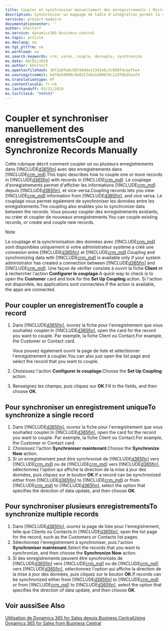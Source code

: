 ```yaml
---
title: Coupler et synchroniser manuellement des enregistrements | Microsoft Docs
description: Synchroniser un mappage de table d'intégration permet la synchronisation des données dans tous les enregistrements dans une table de Business Central ainsi que de l'entité Dynamics 365 for Sales qui sont couplés.
services: project-madeira
documentationcenter: ''
author: bholtorf
ms.service: dynamics365-business-central
ms.topic: article
ms.devlang: na
ms.tgt_pltfrm: na
ms.workload: na
ms.search.keywords: crm, sales, couple, decouple, synchronize
ms.date: 04/01/2019
ms.author: bholtorf
ms.openlocfilehash: 36f1a0fe8c50744d9ce13d1e6c3c899f4ceaf5e4
ms.sourcegitcommit: bd78a5d990c9e83174da1409076c22df8b35eafd
ms.translationtype: HT
ms.contentlocale: fr-CA
ms.lasthandoff: 03/31/2019
ms.locfileid: "940505"
---
```

# <a name="couple-and-synchronize-records-manually"></a><span data-ttu-id="e000f-103">Coupler et synchroniser manuellement des enregistrements</span><span class="sxs-lookup"><span data-stu-id="e000f-103">Couple and Synchronize Records Manually</span></span>
<span data-ttu-id="e000f-104">Cette rubrique décrit comment coupler un ou plusieurs enregistrements dans [!INCLUDE[d365fin](includes/d365fin_md.md)] avec des enregistrements dans [!INCLUDE[crm_md](includes/crm_md.md)].</span><span class="sxs-lookup"><span data-stu-id="e000f-104">This topic describes how to couple one or more records in [!INCLUDE[d365fin](includes/d365fin_md.md)] with records in [!INCLUDE[crm_md](includes/crm_md.md)].</span></span> <span data-ttu-id="e000f-105">Le couplage d'enregistrements permet d'afficher les informations [!INCLUDE[crm_md](includes/crm_md.md)] depuis [!INCLUDE[d365fin](includes/d365fin_md.md)], et vice-versa.</span><span class="sxs-lookup"><span data-stu-id="e000f-105">Coupling records lets you view [!INCLUDE[crm_md](includes/crm_md.md)] information from [!INCLUDE[d365fin](includes/d365fin_md.md)], and vice versa.</span></span> <span data-ttu-id="e000f-106">Le couplage vous permet également de synchroniser les données entre les enregistrements.</span><span class="sxs-lookup"><span data-stu-id="e000f-106">The coupling also enables you to synchronize data between the records.</span></span> <span data-ttu-id="e000f-107">Vous pouvez coupler des enregistrements existants, ou créer et coupler de nouveaux enregistrements.</span><span class="sxs-lookup"><span data-stu-id="e000f-107">You can couple existing records, or create and couple new records.</span></span>

> [!Note]
> <span data-ttu-id="e000f-108">Le couplage et la synchronisation des données avec [!INCLUDE[crm_md](includes/crm_md.md)] sont disponibles uniquement si votre administrateur système a créé une connexion entre [!INCLUDE[d365fin](includes/d365fin_md.md)] et [!INCLUDE[crm_md](includes/crm_md.md)].</span><span class="sxs-lookup"><span data-stu-id="e000f-108">Coupling and synchronizing data with [!INCLUDE[crm_md](includes/crm_md.md)] is available only if your system administrator has created a connection between [!INCLUDE[d365fin](includes/d365fin_md.md)] and [!INCLUDE[crm_md](includes/crm_md.md)].</span></span> <span data-ttu-id="e000f-109">Une façon de vérifier consiste à ouvrir la fiche **Client** et à rechercher l'action **Configurer le couplage**.</span><span class="sxs-lookup"><span data-stu-id="e000f-109">A quick way to check is to open the **Customer** card and look for the **Set Up Coupling** action.</span></span> <span data-ttu-id="e000f-110">Si l'action est disponible, les applications sont connectées.</span><span class="sxs-lookup"><span data-stu-id="e000f-110">If the action is available, the apps are connected.</span></span>   

## <a name="to-couple-a-record"></a><span data-ttu-id="e000f-111">Pour coupler un enregistrement</span><span class="sxs-lookup"><span data-stu-id="e000f-111">To couple a record</span></span>  
1.  <span data-ttu-id="e000f-112">Dans [!INCLUDE[d365fin](includes/d365fin_md.md)], ouvrez la fiche pour l'enregistrement que vous souhaitez coupler.</span><span class="sxs-lookup"><span data-stu-id="e000f-112">In [!INCLUDE[d365fin](includes/d365fin_md.md)], open the card for the record you want to couple.</span></span> <span data-ttu-id="e000f-113">Par exemple, la fiche Client ou Contact.</span><span class="sxs-lookup"><span data-stu-id="e000f-113">For example, the Customer or Contact card.</span></span>  

    <span data-ttu-id="e000f-114">Vous pouvez également ouvrir la page de liste et sélectionner l'enregistrement à coupler.</span><span class="sxs-lookup"><span data-stu-id="e000f-114">You can also just open the list page and select the record that you want to couple.</span></span>  

2.  <span data-ttu-id="e000f-115">Choisissez l'action **Configurer le couplage**.</span><span class="sxs-lookup"><span data-stu-id="e000f-115">Choose the **Set Up Coupling** action.</span></span>  
3.  <span data-ttu-id="e000f-116">Renseignez les champs, puis cliquez sur **OK**.</span><span class="sxs-lookup"><span data-stu-id="e000f-116">Fill in the fields, and then choose **OK**.</span></span>  

## <a name="to-synchronize-a-single-record"></a><span data-ttu-id="e000f-117">Pour synchroniser un enregistrement unique</span><span class="sxs-lookup"><span data-stu-id="e000f-117">To synchronize a single record</span></span>  
1.  <span data-ttu-id="e000f-118">Dans [!INCLUDE[d365fin](includes/d365fin_md.md)], ouvrez la fiche pour l'enregistrement que vous souhaitez coupler.</span><span class="sxs-lookup"><span data-stu-id="e000f-118">In [!INCLUDE[d365fin](includes/d365fin_md.md)], open the card for the record you want to couple.</span></span> <span data-ttu-id="e000f-119">Par exemple, la fiche Client ou Contact.</span><span class="sxs-lookup"><span data-stu-id="e000f-119">For example, the Customer or Contact card.</span></span>  
2.  <span data-ttu-id="e000f-120">Choisissez l'action **Synchroniser maintenant**.</span><span class="sxs-lookup"><span data-stu-id="e000f-120">Choose the **Synchronize Now** action.</span></span>  
3.  <span data-ttu-id="e000f-121">Si un enregistrement peut être synchronisé de [!INCLUDE[d365fin](includes/d365fin_md.md)] vers [!INCLUDE[crm_md](includes/crm_md.md)] ou de [!INCLUDE[crm_md](includes/crm_md.md)] vers [!INCLUDE[d365fin](includes/d365fin_md.md)], sélectionnez l'option qui affiche la direction de la mise à jour des données, puis cliquez sur le bouton **OK**.</span><span class="sxs-lookup"><span data-stu-id="e000f-121">If a record can be synchronized either from [!INCLUDE[d365fin](includes/d365fin_md.md)] to [!INCLUDE[crm_md](includes/crm_md.md)] or from [!INCLUDE[crm_md](includes/crm_md.md)] to [!INCLUDE[d365fin](includes/d365fin_md.md)], select the option that specifies the direction of data update, and then choose **OK**.</span></span>  

## <a name="to-synchronize-multiple-records"></a><span data-ttu-id="e000f-122">Pour synchroniser plusieurs enregistrements</span><span class="sxs-lookup"><span data-stu-id="e000f-122">To synchronize multiple records</span></span>  
1.  <span data-ttu-id="e000f-123">Dans [!INCLUDE[d365fin](includes/d365fin_md.md)], ouvrez la page de liste pour l'enregistrement, telle que Clients ou Contacts.</span><span class="sxs-lookup"><span data-stu-id="e000f-123">In [!INCLUDE[d365fin](includes/d365fin_md.md)], open the list page for the record, such as the Customers or Contacts list pages.</span></span>  
2.  <span data-ttu-id="e000f-124">Sélectionnez l'enregistrement à synchroniser, puis l'action **Synchroniser maintenant**.</span><span class="sxs-lookup"><span data-stu-id="e000f-124">Select the records that you want to synchronize, and then choose the **Synchronize Now** action.</span></span>  
3.  <span data-ttu-id="e000f-125">Si des enregistrements peuvent être synchronisés de [!INCLUDE[d365fin](includes/d365fin_md.md)] vers [!INCLUDE[crm_md](includes/crm_md.md)] ou de [!INCLUDE[crm_md](includes/crm_md.md)] vers [!INCLUDE[d365fin](includes/d365fin_md.md)], sélectionnez l'option qui affiche la direction de la mise à jour des données, puis cliquez sur le bouton **OK**.</span><span class="sxs-lookup"><span data-stu-id="e000f-125">If records can be synchronized either from [!INCLUDE[d365fin](includes/d365fin_md.md)] to [!INCLUDE[crm_md](includes/crm_md.md)] or from [!INCLUDE[crm_md](includes/crm_md.md)] to [!INCLUDE[d365fin](includes/d365fin_md.md)], select the option that specifies the direction of data update, and then choose **OK**.</span></span>  

## <a name="see-also"></a><span data-ttu-id="e000f-126">Voir aussi</span><span class="sxs-lookup"><span data-stu-id="e000f-126">See Also</span></span>  
[<span data-ttu-id="e000f-127">Utilisation de Dynamics 365 for Sales depuis Business Central</span><span class="sxs-lookup"><span data-stu-id="e000f-127">Using Dynamics 365 for Sales from Business Central</span></span>](marketing-integrate-dynamicscrm.md)
